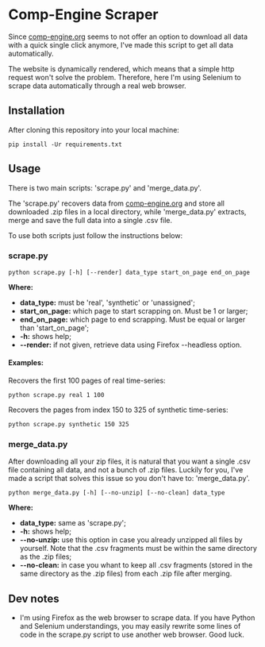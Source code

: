 # Comp-Engine Scraper
Since [comp-engine.org](https://www.comp-engine.org/) seems to not offer an option to download all data with a quick single click anymore, I've made this script to get all data automatically.

The website is dynamically rendered, which means that a simple http request won't solve the problem. Therefore, here I'm using Selenium to scrape data automatically through a real web browser.

## Installation
After cloning this repository into your local machine:
```
pip install -Ur requirements.txt
```

## Usage
There is two main scripts: 'scrape.py' and 'merge_data.py'.

The 'scrape.py' recovers data from [comp-engine.org](https://www.comp-engine.org/) and store all downloaded .zip files in a local directory, while 'merge_data.py' extracts, merge and save the full data into a single .csv file.

To use both scripts just follow the instructions below:

### scrape.py
```
python scrape.py [-h] [--render] data_type start_on_page end_on_page
```
**Where:**
- **data_type:** must be 'real', 'synthetic' or 'unassigned';
- **start_on_page:** which page to start scrapping on. Must be 1 or larger;
- **end_on_page:** which page to end scrapping. Must be equal or larger than 'start_on_page';
- **-h:** shows help;
- **--render:** if not given, retrieve data using Firefox --headless option.

#### Examples:
Recovers the first 100 pages of real time-series:
```
python scrape.py real 1 100
```

Recovers the pages from index 150 to 325 of synthetic time-series:
```
python scrape.py synthetic 150 325
```

### merge_data.py
After downloading all your zip files, it is natural that you want a single .csv file containing all data, and not a bunch of .zip files. Luckily for you, I've made a script that solves this issue so you don't have to: 'merge_data.py'.
```
python merge_data.py [-h] [--no-unzip] [--no-clean] data_type
```
**Where:**
- **data_type:** same as 'scrape.py';
- **-h:** shows help;
- **--no-unzip:** use this option in case you already unzipped all files by yourself. Note that the .csv fragments must be within the same directory as the .zip files;
- **--no-clean:** in case you whant to keep all .csv fragments (stored in the same directory as the .zip files) from each .zip file after merging.

## Dev notes
- I'm using Firefox as the web browser to scrape data. If you have Python and Selenium understandings, you may easily rewrite some lines of code in the scrape.py script to use another web browser. Good luck.
